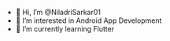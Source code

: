 - 👋 Hi, I’m @NiladriSarkar01
- 👀 I’m interested in Android App Development
- 🌱 I’m currently learning Flutter


<!---
NiladriSarkar01/NiladriSarkar01 is a ✨ special ✨ repository because its `README.md` (this file) appears on your GitHub profile.
You can click the Preview link to take a look at your changes.
--->
